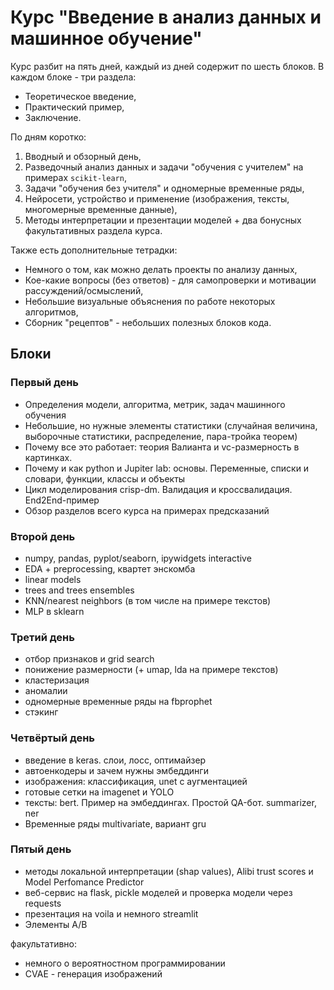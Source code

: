 # Курс "Введение в анализ данных и машинное обучение"

Курс разбит на пять дней, каждый из дней содержит по шесть блоков. В каждом блоке - три раздела:
- Теоретическое введение,
- Практический пример,
- Заключение.

По дням коротко:
1. Вводный и обзорный день,
2. Разведочный анализ данных и задачи "обучения с учителем" на примерах `scikit-learn`,
3. Задачи "обучения без учителя" и одномерные временные ряды,
4. Нейросети, устройство и применение (изображения, тексты, многомерные временные данные),
5. Методы интерпретации и презентации моделей + два бонусных факультативных раздела курса.

Также есть дополнительные тетрадки:
- Немного о том, как можно делать проекты по анализу данных,
- Кое-какие вопросы (без ответов) - для самопроверки и мотивации рассуждений/осмыслений,
- Небольшие визуальные объяснения по работе некоторых алгоритмов,
- Сборник "рецептов" - небольших полезных блоков кода.

## Блоки
### Первый день
- Определения модели, алгоритма, метрик, задач машинного обучения
- Небольшие, но нужные элементы статистики (случайная величина, выборочные статистики, распределение, пара-тройка теорем)
- Почему все это работает: теория Валианта и vc-размерность в картинках.
- Почему и как python и Jupiter lab: основы. Переменные, списки и словари, функции, классы и объекты
- Цикл моделирования crisp-dm. Валидация и кроссвалидация. End2End-пример
- Обзор разделов всего курса на примерах предсказаний

### Второй день
- numpy, pandas, pyplot/seaborn, ipywidgets interactive
- EDA + preprocessing, квартет энскомба
- linear models
- trees and trees ensembles
- KNN/nearest neighbors (в том числе на примере текстов)
- MLP в sklearn

### Третий день
- отбор признаков и grid search
- понижение размерности (+ umap, lda на примере текстов)
- кластеризация
- аномалии
- одномерные временные ряды на fbprophet
- стэкинг

### Четвёртый день
- введение в keras. слои, лосс, оптимайзер
- автоенкодеры и зачем нужны эмбеддинги
- изображения: классификация, unet с аугментацией
- готовые сетки на imagenet и YOLO
- тексты: bert. Пример на эмбеддингах. Простой QA-бот. summarizer, ner
- Временные ряды multivariate, вариант gru

### Пятый день
- методы локальной интерпретации (shap values), Alibi trust scores и Model Perfomance Predictor
- веб-сервис на flask, pickle моделей и проверка модели через requests
- презентация на voila и немного streamlit
- Элементы A/B

факультативно:
- немного о вероятностном программировании
- CVAE - генерация изображений
